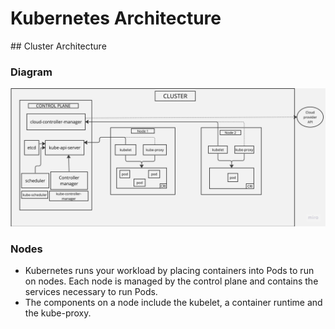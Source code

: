 # Kubernetes Architecture

## Cluster Architecture

### Diagram

![Alt text](kubernetes-architecture-diagram.jpg)

### Nodes

- Kubernetes runs your workload by placing containers into Pods to run on nodes. Each node is managed by the control plane and contains the services necessary to run Pods.
- The components on a node include the kubelet, a container runtime and the kube-proxy.

